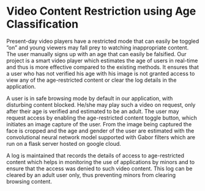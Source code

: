 # Video Content Restriction using Age Classification

Present-day video players have a restricted mode that can easily be toggled ”on” and young
viewers may fall prey to watching inappropriate content. The user manually signs up with
an age that can easily be falsified. Our project is a smart video player which estimates the age
of users in real-time and thus is more effective compared to the existing methods. It ensures
that a user who has not verified his age with his image is not granted access to view any of
the age-restricted content or clear the log details in the application.

A user is in safe browsing mode by default in our application, with disturbing content blocked.
He/she may play such a video on request, only after their age is verified and estimated to be
an adult. The user may request access by enabling the age-restricted content toggle button,
which initiates an image capture of the user. From the image being captured the face is
cropped and the age and gender of the user are estimated with the convolutional neural network
model supported with Gabor filters which are run on a flask server hosted on google cloud.

A log is maintained that records the details of access to age-restricted content which helps
in monitoring the use of applications by minors and to ensure that the access was denied to
such video content. This log can be cleared by an adult user only, thus preventing minors
from clearing browsing content.
